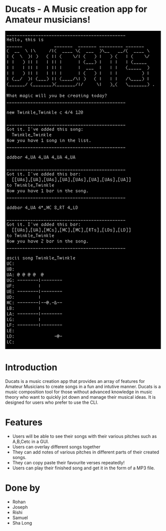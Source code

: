 # Ducats - A Music creation app for Amateur musicians! 

![](docs/images/CLI_UI.png)

# Introduction

Ducats is a music creation app that provides an array of features for Amateur Musicians to create songs in a fun and intutive manner. Ducats is a music composition tool for those without advanced knowledge in music theory who want to quickly jot down and manage their musical ideas. It is designed for users who prefer to use the CLI.

# Features
* Users will be able to see their songs with their various pitches such as A,B,Cetc in a GUI. 
* Users can overlay different songs together 
* They can add notes of various pitches in different parts of their created songs. 
* They can copy paste their favourite verses repeatedly! 
* Users can play their finished song and get it in the form of a MP3 file. 

# Done by

* Rohan
* Joseph
* Rishi
* Samuel
* Sha Long
